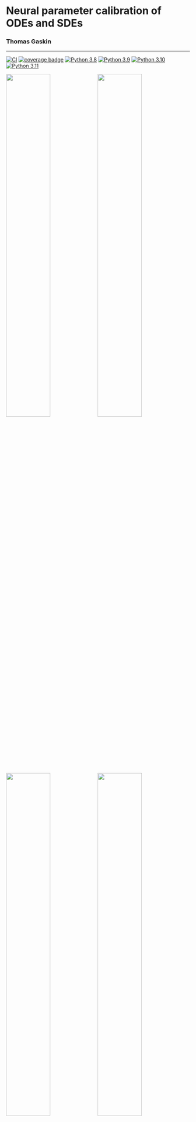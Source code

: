 # Neural parameter calibration of ODEs and SDEs
### Thomas Gaskin

---

[![CI](https://github.com/ThGaskin/NeuralABM/actions/workflows/pytest.yml/badge.svg)](https://github.com/ThGaskin/NeuralABM/actions/workflows/pytest.yml)
[![coverage badge](https://thgaskin.github.io/NeuralABM/coverage-badge.svg)](https://thgaskin.github.io/NeuralABM)
[![Python 3.8](https://img.shields.io/badge/python-3.8-blue.svg)](https://www.python.org/downloads/release/python-380/)
[![Python 3.9](https://img.shields.io/badge/python-3.9-blue.svg)](https://www.python.org/downloads/release/python-390/)
[![Python 3.10](https://img.shields.io/badge/python-3.10-blue.svg)](https://www.python.org/downloads/release/python-3100/)
[![Python 3.11](https://img.shields.io/badge/python-3.11-blue.svg)](https://www.python.org/downloads/release/python-3110/)

<img src="https://github.com/ThGaskin/NeuralABM/assets/22022754/4b786ca5-73df-44a0-92d3-2e4732ef25de" width=49%> <img src="https://github.com/ThGaskin/NeuralABM/assets/22022754/c2701e7a-c5d2-4afb-907e-2772aae69b3c" width=49%>
<img src="https://github.com/ThGaskin/NeuralABM/assets/22022754/4ec62487-3956-489c-9a9a-18e36444d40b" width=49%> <img src="https://github.com/ThGaskin/NeuralABM/assets/22022754/d112167b-cc90-48fd-ba8a-8905f3233cd0" width=49%>


This project calibrates multi-agent ODE and SDE models to data using a neural network. We estimate marginal densities on the equation parameters, including adjacency matrices. This repository contains all the code and models used in our publications on the topic, as well as an extensive set of tools and examples for you to calibrate your own model:

- T. Gaskin, G. Pavliotis, M. Girolami. *Neural parameter calibration for large-scale multiagent models.* PNAS **120**, 7, 2023.
https://doi.org/10.1073/pnas.2216415120 (`HarrisWilson` and `SIR` models)
- T. Gaskin, G. Pavliotis, M. Girolami, . *Inferring networks from time series: a neural approach.* https://arxiv.org/abs/2303.18059
(`Kuramoto` and `HarrisWilsonNW` models)
- T. Gaskin, T. Conrad, G. Pavliotis, C. Schütte. *Neural parameter calibration and uncertainty quantification for epidemic
forecasting*. https://arxiv.org/abs/2312.03147 (`SIR` and `Covid` models)

Each model contains its own README file, detailing specifics on the code for the different models. Since the code is continuously being reworked and improved, the plots produced by the current version may differ from the publication plots. For this reason, this repository is versioned, such that each publication has a version that will produce the plots exactly as they appear in the paper. However, the results produced by the latest code base will typically be more accurate, performative, and reliable than older versions.

The project uses the [utopya package](https://docs.utopia-project.org/html/index.html) to handle simulation configuration, data management,
and plotting. This README gives a brief introduction to installation and a basic tutorial, which will be sufficient to just run the models, reproduce plots, and play around with the code. You can also refer to the model-specific README files, located at `<model_name>/README.md`, for detailed instructions on each model's features. A complete guide to running models with Utopia/utopya can be found [here](https://docs.utopia-project.org/html/getting_started/tutorial.html#tutorial). As you go through the [Tutorial](#tutorial) below, you will find links to the relevant tutorial entries, and it is recommended to peruse these if you wish to build your own model using our code base.

> [!TIP]
> If you encounter any difficulties or have questions, please [file an issue](https://github.com/ThGaskin/NeuralABM/issues/new).


### Contents of this README
* [How to install](#installation)
  * [Installation on Windows](#installation-on-windows) 
* [Tutorial](#tutorial)
  * [How to run a model](#how-to-run-a-model)
  * [Parameter sweeps](#parameter-sweeps)
  * [Evaluation and plotting](#evaluation-and-plotting)
  * [Adjusting the neural net configuration](#adjusting-the-neural-net-configuration)
  * [Training settings](#training-settings)
  * [Changing the loss function](#changing-the-loss-function)
  * [Loading data](#loading-data)
* [Models overview](#models-overview)
* [Building your own model](#building-your-own-model)

---
# Installation
> [!WARNING]
> utopya is currently only fully supported on Unix systems (macOS and Ubuntu). For Windows
> installation instructions, see below; be aware that utopya for Windows is currently work in progress.

#### 1. Clone this repository
Clone this repository using a link obtained from 'Code' button (for non-developers, use HTTPS):

```commandline
git clone <GIT-CLONE-URL>
```

#### 2. Install requirements
We recommend creating a new virtual environment in a location of your choice and installing all requirements into the
venv. The following command will install the [utopya package](https://gitlab.com/utopia-project/utopya) and the utopya CLI
from [PyPI](https://pypi.org/project/utopya/), as well as all other requirements:

```commandline
pip install -r requirements.txt
```

This assumes your current directory is the project folder.
You should now be able to invoke the utopya CLI:
```commandline
utopya --help
```

> [!NOTE] 
> Enabling CUDA for PyTorch requires additional packages, e.g. `torchvision` and `torchaudio`.
> Follow [these](https://pytorch.org/get-started/locally/) instructions to enable GPU training.
> For Apple Silicon, follow [these](https://PyTorch.org/blog/introducing-accelerated-pytorch-training-on-mac/)
> installation instructions. Note that GPU acceleration for Apple Silicon is still work in progress and many functions have not
> yet been implemented.

#### 3. Register the project and all models with utopya

In the project directory (i.e. this one), register the entire project and all its models using the following command:
```commandline
utopya projects register . --with-models
```
You should get a positive response from the utopya CLI and your project should appear in the project list when calling:
```commandline
utopya projects ls
```
Done! 🎉

> [!IMPORTANT]
> Any changes to the project info file need to be communicated to utopya by calling the registration command anew.
> You will then have to additionally pass the `````--exists-action overwrite````` flag, because a project of that name already exists.
> See ```utopya projects register --help``` for more information.

#### 4. (Optional, but recommended) Install latex
To properly display mathematical equations and symbols in the plots, we recommend installing latex. However, latex distributions
are typically quite large, so ensure you have enough space on your disk.

On Ubuntu, first install latex by running
```commandline
sudo apt-get install texlive-latex-extra texlive-fonts-recommended dvipng cm-super
```
For macOS, install latex via a package manager, e.g. Homebrew or ports.

For both operating systems, also run the following command from within the virtual environment:
```commandline
pip install latex
```
Thereafter, set the plots to use latex by changing the following entry in the `base_plots.yaml` file of the model:
```yaml
.default_style:
  style:
    text.usetex: True
  # Keep everything else unchanged
```
Latex will then be used in *all* model plots. You can also change this individually for each plot.

#### 5. (Optional) Download the datasets, which are stored using git lfs
There are a number of datasets available, both real and synthetic, you can use in order to test the model.
In order to save space, example datasets have been uploaded using [git lfs](https://git-lfs.github.com) (large file
storage). To download, first install lfs via
```commandline
git lfs install
```
This assumes you have the git command line extension installed. Then, from within the repo, do
```commandline
git lfs pull
```
This will pull all the datasets.

### Installation on Windows

On Windows systems, you must use the Windows development branch of utopya; after completing the steps above, run:

```commandline
pip uninstall utopya
pip install git+https://gitlab.com/utopia-project/utopya@89-allow-exec-prefix
```

Be aware that development on the utopya Windows dev branch is ongoing; if you run into any problems, please file an [issue](https://gitlab.com/utopia-project/utopya/-/issues/new). 

Next, in `cfg/multiverse_project_cfg.yml`, uncomment the following line:

```yaml
executable_control:
   prefix: !if-windows-else [[python], ~]
```

Lastly, you must change the default encoding to utf-8 on Windows; in the Control Panel, navigate to the 
Regional Settings, go to the 'Administrative' tab, click 'Change system locale' under 'Language for non-Unicode programs',
and check the 'Beta: Use Unicode UTF-8 for worldwide language support option'. See [here](https://stackoverflow.com/questions/57131654/using-utf-8-encoding-chcp-65001-in-command-prompt-windows-powershell-window/57134096#57134096)
for instructions.

---
# Tutorial 
> [!TIP]
> At any stage and for any command, you can use the `--help` flag to show a description of the command, syntax details, and valid arguments, e.g.
> ```commandline
> utopya eval --help
> ```

## How to run a model
Now you have set up the repository, let's run a model. We'll use the `SIR` model as an example. Running a model is a simple command:
```commandline
utopya run SIR
```
You can call 
```commandline
utopya models ls
```
to see a full list of all the registered models. Replace `SIR` with any of the registered model names to run that model
instead.

For all models, this command will generate some synthetic data, train the neural net to calibrate the model equations on it, and generate a series of plots in the 
`utopya_output` directory, located by default in your home directory (but this can be [changed](#changing-the-output-directory)). Once everything is done, you should see an output like this in your terminal:

```commandline
SUCCESS  logging           Performed plots from 5 plot configurations in 37.5s.

SUCCESS  logging           All done.
```

> [!TIP]
> If you get the following error message
> ```commandline
> ValueError: The writer 'ffmpeg' is not available on your system! 
> ```
> you don't have a writer installed to save animations. Don't worry: it's only needed for producing animated plots,
> so the error isn't critical and doesn't prevent you from plotting non-animated plots.

Navigate to your `utopya_output` directory and open the `SIR` folder. In it you should see a time-stamped folder
containing a `config`, a `data`, and an `eval` folder. One of the most important benefits of using utopya is that it automatically
stores data, plots, and all the configuration files used to generate them in a unique folder, and outputs are never overwritten. This makes reproducing
and repeating runs easy, and keeps all the data organised. We will shortly see how you can easily re-evaluate the data 
from a given run without having to re-run the simulation.

This directory structure already hints at the three basic steps that are executed during a model run:

- Combine different configurations, prepare the simulation run(s) and start them.
- Store the data
- Read in the data and automatically evaluate it by calling plot functions.

Open the `eval` folder — in it there will be a further time-stamped folder. Every time you evaluate a simulation, a new folder is created. This way, no evaluation result is ever overwritten. In the `eval/YYMMDD-hhmmss` folder, you should find five plots. Take a look at `densities_from_joint.pdf`, which should look something like this:

<img src="https://github.com/ThGaskin/NeuralABM/assets/22022754/4a717f2a-945b-45af-932b-b9d8837a3b12" width=100%>

You can see the true data (orange) together with the neural net predictions (blue) and an error estimate (blue shaded area).
The results aren't great; you will also notice from the `loss.pdf` plot that the training loss has barely decreased. Why? Well, 
take a look at the `SIR_cfg.yml` file. This file holds all the default parameters for the model run. Scroll down to the `Training` entry: you will notice the `batch_size` is set to 1. This means that the neural network performs a gradient descent step every time it has reproduced a single frame of the time series. Further above, you will notice that the synthetic dataset used to train the model has a length of `num_steps: 100`. For these disease dynamics, let's see if letting the neural network see the whole time series for each gradient descent step would improve things. You could change the batch size in the `SIR_cfg.yml` file directly, but actually this is not recommended: this file holds all the default values the model will fall back on, should something go wrong. Instead create a new `run.yml` file, somewhere on your computer, and copy the following entries into it:

```yaml
parameter_space:
  num_epochs: 300
  SIR:
    Training:
      batch_size: 100
```
We are now using a batch size of 100, i.e. the length of the time series, and are also training the model for a little bit longer (300 epochs instead of the default 100). Now, run the model again and pass the path to this file to the model:

```commandline
utopya run SIR path/to/run.yml
```
Here, we are *only* updating those entries of the base configuration which are also given in the `run.yml` file; the remaining ones are taken from the default configuration file. The results in the output folder should look something like this:

<img src="https://github.com/ThGaskin/NeuralABM/assets/22022754/45510697-8d45-4849-a6e6-fd920dd79d58" width=100%>

Perhaps a little bit better, but still not great, and the uncertainty is much too small. The real problem here is that we are only training our neural network from a single initialisation, and letting it find one of the possible parameters that fit the problem. This doesn't give us an accurate representation of the parameter space. What we really need to be doing is training it multiple times, in parallel, from different initialisations, so that it can see the more of the parameter space. This is what we will do in the next section.

> [!TIP]
> #### Changing the output directory
> If you wish to save the model output to a different directory, add the following entry to your run configuration:
> ```yaml
> paths:
>   out_dir: ... # path/to/dir
> ```
> or run the model with 
> ```commandline
> utopya run <model_name> -p paths.out_dir path/to/out_dir
> ```

## Parameter sweeps

Take a look at the `models/SIR/cfgs` folder. In it you will find lots of subfolders, each containing a pair of `run.yml` and `eval.yml` files. These are called *configuration sets*: pre-fabricated run files and corresponding evaluation configurations. Try running the following command:

```commandline
utopya run SIR --cs Predictions_from_ABM_data
```
The `--cs` ('configuration set') command tells utopya to use the `run.yml` and later the `eval.yml` file for the plotting routine (we will get to the plots [a little later on](#evaluation-and-plotting)). In the `run.yml` file, take note of the following entries:

```yaml
perform_sweep: True
parameter_space:
  seed: !sweep
    default: 1
    range: [60]
```
The `seed` entry controls the random initialisation of the neural network, and we are 'sweeping' over 60 different initialisations (`range: [60]`) and training the model on the same dataset each time! The `perform_sweep` entry tells the model to run the sweep – set it to `False` to just perform a single run again. The `seed` would then be set to its `default` value, in this case 1. utopya will automatically parallelise the runs over as many cores as your computer makes available (you can [change](#adjusting-the-parallelisation) how many workers it can use). A single run is called a 'universe' run, a sweep run over many 'universes' is called a 'multiverse' run.

Once the run is complete, the plot output should look like this:

<img src="https://github.com/ThGaskin/NeuralABM/assets/22022754/c357ca9f-3389-4a26-ac17-82f6edc208d2" width=100%>

Much better! You can see that the predicted densities are significantly closer to the true data. The folder also contains the marginal densities on the parameters we are estimating:

<img src="https://github.com/ThGaskin/NeuralABM/assets/22022754/7bf33590-a53f-465d-a9af-5a1f305dfcfb" width=100%>

These too look good: we obtain an infection parameter of about 0.21, and infection period of about 15 days – these are very similar to the values of 0.2 and 14 used to generate the synthetic data.

> [!TIP]
> You can also configure sweeps by adding a `--run-mode sweep` or `--run-mode single` flag to the command in the CLI:
> ```commandline
> utopya run SIR --run-mode sweep`
> ```
> This will overwrite the settings in the configuration file. In general, paths to `run.yml` files will overwrite the default entries, and CLI flags will overwrite the
> entries in the config file. You can also change parameters right from the CLI:
> ```commandline
> utopya run SIR --pp num_epochs=300
> ```
> See [here](https://docs.utopia-project.org/html/usage/run/config.html) for details. 

In your output folder you will also find the following plot:

<img src="https://github.com/ThGaskin/NeuralABM/assets/22022754/8a7e8d1c-3f32-4789-8e62-50c3e5805b62" width=100%>


Each line represents a trajectory taken by the neural net during training; as you can see, we are training the net multiple times in parallel, each time initialising the neural network at a different value of the initial distribution – see [the corresponding section](#specifying-the-prior-on-the-output) on how to adjust this distribution. The colour of each line repressents the training loss at that sample.
The number of initialisations is controlled by the `seed` entry of the run config.

> [!TIP]
> As an exercise, play around with the `seed.range` argument of the `run.yml` config. How does the quality of the time series prediction and marginal densities change as you increase or decrease the number of runs?

### Sweep configurations and multiple sweeps
You can sweep over as many parameters and entries as you like; any key in the run configuration can be swept over. An sweep entry must take the following form:
```yaml
parameter: !sweep
   default: 0
   values: [1, 2, 3, 4]
```
Any configuration file must be compatible with *both* a multiverse ('sweep') and a universe ('single') run. The `default` entry is used whenever a universe run is performed, 
the `values` entry used for the sweep. Instead of specifying a list of `values`, you can also provide a `range`, a `linspace`, or a `logspace`:
```yaml
parameter: !sweep
   default: default_value
   range: [1, 4] # passed to python range()
                 # Other ways to specify sweep values:
                 #   values: [1,2,3,4]  # taken as they are
                 #   range: [1, 4]      # passed to python range()
                 #   linspace: [1,4,4]  # passed to np.linspace
                 #   logspace: [-5, -2, 7]  # 7 log-spaced values in [10^-5, 10^-2], passed to np.logspace
```

Once you have set up your sweep configuration file, enable a multiverse run either by setting `perform_sweep: True` to the top-level of the file, or by passing `--run-mode sweep` to the CLI command when you run your model. Without one of these, the model will be run as a universe run.

There is no limit to how many parameters you can sweep over. Take a look, for instance, at the `models/HarrisWilson/cfgs/Marginals_over_noise/run.yml` file. Here, we are sweeping over the noise in the training data (`sigma`) as well as the `seed`. Sweeping over more parameters takes longer, of course, since the volume of parameters increases exponentially.

> [!TIP]
> Read the full guide on running parameter sweeps [here](https://docs.utopia-project.org/html/getting_started/tutorial.html#parameter-sweeps).

### Coupled sweeps
If you want to sweep over one parameter but vary some others along with it, you can perform a [coupled sweep](https://docs.utopia-project.org/html/about/features.html?highlight=target_name#id31):
```yaml
param1: !sweep
  default: 1
  values: [1, 2, 3, 4]
param2: !coupled-sweep
  default: foo
  values: [bar, baz, foo, fab]
  target_name: param1
```
Here, `param2` is being varied along `param1` – the dimension of the parameter space remains 1. You can couple as many parameters to sweep parameters as you like.

### Adjusting the parallelisation
When running a sweep, you will see the following logging entry in your terminal:
```commandline
PROGRESS logging           Initializing WorkerManager ...
NOTE     logging             Number of available CPUs:  8
NOTE     logging             Number of workers:         8
NOTE     logging             Non-zero exit handling:    raise
PROGRESS logging           Initialized WorkerManager.
```

As you can see, here utopya is using 8 CPU cores as individual workers to run universes in parallel. If you wish to adjust this, e.g. to reduce the load on the CPU, you can adjust the `worker_manager` settings in your configuration file:

```yaml
worker_manager:
  num_workers: 4
```

## YAML configuration files and changing the parameters
As you have seen, there are multiple configuration layers that are recursively updated: at the bottom, there are default configuration entries for each model, stored in `<model_name>_cfg.yml`. These are default values that will, broadly speaking, be useful in most situations. For this reason, it is best to not change them when performaing 
a specific run. The default configuration file should include *all* the defaults used for a model, but you wouldn't want to have to copy-paste *all* of them into a new file if you only want to change a few. For this purpose there are *run-specific* configuration files, which you can pass to the model CLI via 
```commandline
utopya run <model> path/to/run.yml
```
You can pass a relative or an absolute path, it's up to you. Entries in these files will overwrite the default values. Remember that you only need to provide those entries of the default config you wish to update! Finally, you can also change parameters directly by passing a `--pp` flag from the CLI:
```commandline
utopya run <model> --pp num_epochs=100 --pp entry.key=2
```

Note that, when using the CLI, you can set sublevel entries of outer scopes by connecting them with a `.`: `key.subkey.subsubkey`. YAML offers a wide range of functionality within the configuration file. Take a look e.g. at the [learnXinYminutes](https://learnxinyminutes.com/docs/yaml/) YAMl tutorial for an overview – but since it is an intuitive and humand-readable configuration language, most things should seem very familiar to you already.

> [!IMPORTANT]
> YAML is sensitive to indentation levels! In utopya, nearly every option can be set through a configuration parameter. With these, it is important to take care of the correct indentation level. If you place a parameter at the wrong location, it will often be ignored, sometimes even without warning! A common mistake at the beginning is to place model specific parameters outside of the <model_name> scope:
> ```yaml
> parameter_space:
>   SIR:
>     model_parameter: 1   # Parameters in this scope are passed to the model!
> ```

In general, every aspect of running, evaluation, and configuring models is controllable from the configuration file. Take a look at the [documentation entry](https://docs.utopia-project.org/html/ref/mv_base_cfg.html?highlight=worker%20manager#utopya-multiverse-base-configuration) for a full overview of the keys and controls at your disposal. 

### Automatic parameter validation
Take a look at, for example, the `models/SIR/SIR_cfg.yml` file. You will notice lots of little `!is-positive` or `!is-positive-or-zero` flags. These are so-called *validation flags*, and can only be used in the default configuration. They are optional, but their function is to make sure you do not pass invalid parameters to the model (e.g. negative values where only positive ones are allowed), and to catch such errors before the model is run. Running a model with invalid parameters can sometimes lead to cryptic error messages or are even not caught at all, leading to unpredictable behaviour which can be a nightmare to debug. For this reason, you can add these validation flags to the default configuration, along with possible values, ranges, or datatypes for each parameter.

> [!TIP]
> See the [full tutorial entry](https://docs.utopia-project.org/html/usage/run/config-validation.html) for a guide on how to use these. They are useful if you wish to implement your own model.

### Full model configuration
Inside our `utopya_output/SIR` output folder, take a look at the `config` folder. You will see a whole bunch of configuration files. Every single level of the configuration hierarchy is backed up to this folder, allowing you to always reconstruct which parameters you used to run a model. A couple of useful pointers:

- the `model_cfg.yml` file contains the default configuration
- the `run_cfg.yml` is the run configuration
- the `update_cfg.yml` contains any additional parameters you passed from the CLI
- the `meta_cfg.yml` is the combination of all three, plus all the other defaults (many provided by utopya itself) used to run the model. This file will probably seem very large and overwhelming, and you don't really need to worry about it. However, when in doubt, you can refer to it to check where in your custom configuration you need to place certain keys.

> [!TIP]
> Almost every aspect of running, evaluation, and configuring models is controllable from the configuration file. Take a look at the [documentation entry](https://docs.utopia-project.org/html/ref/mv_base_cfg.html?highlight=worker%20manager#utopya-multiverse-base-configuration) for a full overview of the keys and controls at your disposal.

## Evaluation and plotting 

As you saw, calling 
```commandline
utopya run <model_name>
```
performs a series of tasks:

1. It collects all the configuration files, parameters passed, backs up the files, validates parameters, and prepares sweep runs (if configured)
1. It passes the parameters to the model (or models, if running a sweep)
1. It then collects and bundles the output data and stores it
1. Finally, it loads all the data into a so-called `DataManager` and plots the files.

Running a simulation and plotting the data are seperate steps that can be run indepedently of one another. For instance, if you call
```commandline
utopya run <model_name> --no-eval
```
the evaluation step will be skipped. A common use case however will be re-evaluating a model run you have already performed. This can easily be done by running the command
```commandline
utopya eval <model_name>
```
This will re-evaluate the *last* simulation run that was performed. If you wish to evaluate a different run, simply pass the path to that folder in the CLI:
```commandline
utopya eval <model_name> path/to/folder
```
Calling this will use all the plots given in the *default plot configuration file* `<model_name>_plots.yml`. This is the default behaviour; you can pass a different plot configuration using the `--plots-cfg` flat in the CLI:

```commandline
utopya eval <model_name> --plots-cfg path/to/config.yml
```
Take a look at the `SIR_plots.yml` file: you will see a list of entries, each corresponding to one plot. In each of the configuration folders, you will notice an `eval.yml` file. These are plot configurations used for these specific configuration sets; thus, all the configuration set `--cs` flag is is a shorthand for the command

```commandline
utopya run <model_name> path/to/run.yml --plots-cfg path/to/eval.yml
```

Many of these plots are based on a *base plot*: these are default plots given in the `SIR_base_plots.yml` file and which are available throughout the model, i.e. to any other plot configuration. This is handy, since you may wish to share plots throughout the model and not want to have to copy the configuration each time. Take a look at the `SIR_base_plots.yml` file, and scroll all the way down to the `loss` baseplot:

```yaml
loss:
  based_on:
    - .creator.universe
    - .plot.facet_grid.line
  select:
    data: loss
```
This function plots the training loss for each batch, and is available throughout the model. Let's go through it line by line: the `based_on` argument tells the `PlotManager` which configurations to use as the base. Remember that in utopya, a single run is called a `universe`, and that sweeping over multiple parameters creates multiple universes, or `multiverses`. The two plot creators to use are thus the `.creator.universe` and the `.creator.multiverse`. The universe creator creates plots for each individual universe, whereas the multiverse creator creates plots for the multiverse. The `.plot.facet_grid.line` is the plot function to use to plot a line. Finally, the `select` key tells the `PlotManager` which data to plot. It's that simple. Everything else shown in the configuration entry is just styling, which you can also control right from the configuration (and this backed up and reconstructible later on). If you now wish to use this function in your model evaluation, create an `eval.yml` and simply add
```yaml
loss:
  based_on: loss  # This is the 'loss' plot from the base configuration
```

> [!TIP]
> Read the [full tutorial entry](https://docs.utopia-project.org/html/usage/eval/plotting/index.html) on plotting before continuing to the next steps.

The advantage of configuration-based plotting is twofold: for one, it once again means the configuration files are stored alongside plots, meaning any given plot can be quickly recreated, and you will always be able to understand what you did to create a specific plot long after you first made it. This is invaluable for scientific research, where workflows often involve a lot of experimenting and playing around with numerical settings, and you may wish to return to a previous configuration weeks or months later. The other advantage is that utopya supports data transformation right from the configuration file: this means that data analysis and data plotting are kept seperate, and you can always reconstruct the analysis steps later. 

> [!TIP]
> Read the [full tutorial entry](https://docs.utopia-project.org/html/usage/eval/dag/index.html) on configuration-based analysis using a DAG (directed acyclic graph). utopya uses [xarray](https://docs.xarray.dev/en/stable/) for data handling and transformation.

## Adjusting the neural net configuration
### Adjusting the architecture
You can vary the size of the neural net and the activation functions
right from the config. The size of the input layer is inferred from
the data passed to it, and the size of the output layer is
determined by the number of parameters you wish to learn — all the hidden layers
can be determined by the user. The net is configured from the ``NeuralNet`` key of the
config:

```yaml
NeuralNet:
  num_layers: 6
  nodes_per_layer:
    default: 20
    layer_specific:
      0: 10
  activation_funcs:
    default: sigmoid
    layer_specific:
      0: sine
      1: cosine
      2: tanh
      -1: abs
  biases:
    default: [0, 4]
    layer_specific:
      1: [-1, 1]
  learning_rate: 0.002
```
``num_layers`` sets the number of hidden layers. ``nodes_per_layer``, ``activation_funcs``, and ``biases`` are
dictionaries controlling the structure of the hidden layers. Each requires a ``default`` key
giving the default value, applied to all layers. An optional ``layer_specific`` entry
controls any deviations from the default on specific layers; in the above example,
all layers have 20 nodes by default, use a sigmoid activation function, and have a bias
which is initialised uniformly at random on [0, 4]. Layer-specific settings are then provided.
You can also set the bias initialisation interval to `default`: this will initialise the bias using the [PyTorch default](https://github.com/pytorch/pytorch/blob/9a575e77ca8a0be7a3f3625c4dfdc6321d2a0c2d/torch/nn/modules/linear.py#L72)
Xavier uniform distribution.

### Setting the activation functions
Any [PyTorch activation function](https://pytorch.org/docs/stable/nn.html#non-linear-activations-weighted-sum-nonlinearity)
is supported, such as ``relu``, ``linear``, ``tanh``, ``sigmoid``, etc. Some activation functions take arguments and
keyword arguments; these can be provided like this:

```yaml
NeuralNet:
  num_layers: 6
  nodes_per_layer: 20
  activation_funcs:
    default:
      name: Hardtanh
      args:
        - -2 # min_value
        - +2 # max_value
      kwargs:
        # any kwargs here ...
```

### Specifying the prior on the output
For many applications, you will want control over the prior distribution of the parameters. To this
end, you can add a `prior` entry that gives a distribution over the parameters you wish to learn:
```yaml
NeuralNet:
  prior:
    distribution: uniform
    parameters:
      lower: 0
      upper: 2
```
This will train the neural network to initially output values uniformly within [0, 2], for all
parameters you wish to learn. If you want individual parameters to have their own priors, you can do so by passing a
list as the argument to `prior`. For instance, assume you wish to learn 2 parameters; the configuration entry then could
be:
```yaml
NeuralNet:
  prior:
    - distribution: normal
      parameters:
        mean: 0.5
        std: 0.1
    - distribution: uniform
      parameters:
        lower: 0
        upper: 5
```
This will initialise each parameter with a separate prior. Take a look at the output folder for the `Predictions_on_smooth_data` run; it contains a plot of the initial value distribution:

<img src="https://github.com/ThGaskin/NeuralABM/assets/22022754/4167a956-3473-42ca-8d31-df1ada7d4f5a" width=100%>

## Training settings
You can modify the training settings, such as the batch size or the training device, from the
`Training` entry of the config:

```yaml
Training:
  batch_size: 1
  loss_function:
    name: MSELoss
  to_learn: [ param1, param2, param3 ]
  true_parameters:
    param4: 0.5
  device: cpu
  num_threads: ~
```
The `to_learn` entry lists the parameters you wish to learn. If you are not learning the complete
parameter set, you must supply the parameter value to use during training for that parameter under
`true_parameters`.

> [!NOTE]
> Specifying the parameters to learn is not supported in the `HarrisWilsonNW` and `Kuramoto models`, since these learn the entire network adjacency matrix.

The `device` entry sets the training device. The default here is the `cpu`; you can set it to any
supported PyTorch training device; for instance, set it to `cuda` to use the GPU for training. Make sure your platform
is configured to support the selected device.
On Apple Silicon, set the device to `mps` to enable GPU training, provided you have followed the corresponding
installation instructions (see above). Note that PyTorch for Apple Silicon is still work in progress at this stage,
and some functions have not yet been fully implemented.

`utopya` automatically parallelises multiple runs; the number of CPU cores available to do this
can be specified under `worker_managers/num_workers` on the root-level configuration (i.e. on the same level as
`parameter_space`). The `Training/num_threads` entry controls the number of threads *per model run* to be used during training.
If you thus set `num_workers` to 4 and `num_threads` to 3, you will in total be able to use 12 threads.

### Changing the loss function
You can set the ``loss_function/name`` argument to point to any supported
[Pytorch loss function](https://pytorch.org/docs/stable/nn.html#loss-functions). Additional arguments to
the loss function can be passed via an optional ``args`` and ``kwargs`` entry:

```yaml
loss_function:
  name: CTCLoss
  args:
    - 1  # blank
    - 'sum' # reduction to use
```
### Loading data
By default, new synthetic data is produced during every run, but this is often not desired. For one, when performing a multiverse run, we want each universe to calibrate the same data. For another, we will want to be able to load in real data. The specific loading syntax for each model is slightly (unifying this is still WIP), but the general concept is always the same: to your run config, add the following entry (here using SIR as an example):

```yaml
SIR:
  Data:
    load_from_dir: load_from_dir: data/SIR/ABM_data/data/uni0/data.h5
```
This will load in the training data from the given `h5` file and use it across universes. See the model-specific README files to see the syntax for each model. Data is stored in the `data/` folder.

## Models overview
This repository contains the following models:
- [**SIR**](models/SIR/README.md): An SDE model of contagious diseases with scalar parameters that are learned from data.
- [**Kuramoto**](models/Kuramoto/README.md): A linear SDE model of synchronisation of network osciallations. The network adjacency matrix is learned from data.
- [**HarrisWilson**](models/HarrisWilson/README.md): A non-linear SDE model of optimal transport, modelling the flow of supply and demand on a network. Scalar parameters are learned from data. 
- [**HarrisWilsonNW**](models/HarrisWilsonNW/README.md): The Harris-Wilson model, but learning the network adjacency matrix from data. The physical equations
- [**Covid**](models/Covid/README.md): A complex model of contagion and the spread of Covid-19. Scalar parameters are learned from data.
  
See the model-specific README files for a guide to each model. The README files are located in the respective `<model_name>` folders.

## Building your own model
If you are ready to build your own `NeuralABM` model, there is an easy command you can use to get started:
```commandline
utopya models copy <model_name>
```
This command will duplicate an existing model and rename it to whatever name you give when prompted. You can then successively change an existing model to your own requirements.

